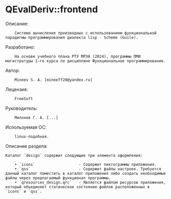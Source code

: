 # QEvalDeriv::frontend

Описание:

		Система вычисления производных с использованием функциональной парадигмы программирования диалекта lisp - Scheme (Guile).

Разработано: 

		На основе учебного плана РТУ МРЭА (2024), программы ПМИ магистратуры 1-го курса по дисциплине Функциональное программирование.

Автор:
		
		Mineev S. A. [mineeff20@yandex.ru]

Лецензия:

		FreeSoft

Руководитель: 

		Милонов Г. А. [...]
		
Используемая ОС:
		
		linux-подобная.

Описание раздела:
	
	
	Каталог `design` содержит следующие три элемента оформления:
	
		• `icons`					- Содержит пиктограммы приложения.
		• `qss`						- Содержит файлы настроек. Требуется данный каталог поместить в каталог приложения либо создать необходимые файлы через предлагаемый функционал программы.
		• `qresources_design.qrc`	- Является файлом ресурсов приложения, который объединяет статическое состояние файлов расположенных в `icons` и `qss`.


